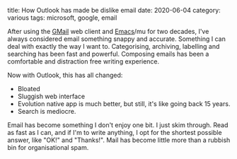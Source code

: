 title: How Outlook has made be dislike email
date: 2020-06-04
category: various
tags: microsoft, google, email

After using the [GMail](http://gmail.com) web client and
[Emacs](http://gnu.org/software/emacs)/mu for two decades, I've always
considered email something snappy and accurate. Something I can deal
with exactly the way I want to. Categorising, archiving, labelling and
searching has been fast and powerful. Composing emails has been a
comfortable and distraction free writing experience.

Now with Outlook, this has all changed:

- Bloated
- Sluggish web interface
- Evolution native app is much better, but still, it's like going back
  15 years.
- Search is mediocre.

Email has become something I don't enjoy one bit. I just skim
through. Read as fast as I can, and if I'm to write anything, I opt
for the shortest possible answer, like "OK!" and "Thanks!". Mail has
become little more than a rubbish bin for organisational spam.
